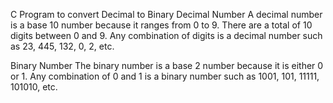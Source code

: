 
C Program to convert Decimal to Binary Decimal Number A decimal number is a base 10 number because it ranges from 0 to 9. There are a total of 10 digits between 0 and 9. Any combination of digits is a decimal number such as 23, 445, 132, 0, 2, etc.

Binary Number The binary number is a base 2 number because it is either 0 or 1. Any combination of 0 and 1 is a binary number such as 1001, 101, 11111, 101010, etc.

